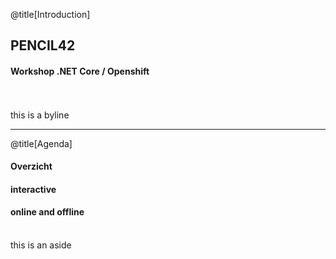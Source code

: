@title[Introduction]

## PENCIL42

#### Workshop .NET Core / Openshift
<br>
<br>
<span class="byline">this is a byline</span>

---

@title[Agenda]

#### Overzicht
#### interactive
#### online and offline 
<br>
<span class="aside">this is an aside</span>
